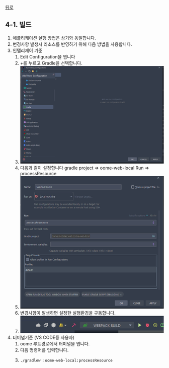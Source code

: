 [뒤로](4-React개발가이드.md)
## 4-1. 빌드

1. 애플리케이션 실행 방법은 상기와 동일합니다.
2. 변경사항 발생시 리소스를 반영하기 위해 다음 방법을 사용합니다.
3. 인텔리제이 기준
   1. Edit Configuration을 엽니다
   2. +를 누르고 Gradle을 선택합니다.
   3. ![#](images/react/newconfiguration.png)
   4. 다음과 같이 설정합니다 gradle project => oome-web-local   Run => processResource
   5. ![#](images/react/gradlebuilder.png)
   6. 변경사항이 발생하면 설정한 실행환경을 구동합니다.
   7. ![#](images/react/run.png)
4. 터미널기준 (VS CODE등 사용자)
   1. oome 루트경로에서 터미널을 엽니다.
   2. 다음 명령어를 입력합니다. 
   3. ```shell
      ./gradlew :oome-web-local:processResource
      ```